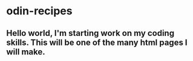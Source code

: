 # odin-recipes
Hello world, I'm starting work on my coding skills.
This will be one of the many html pages I will make.
--------------------------------------------------
